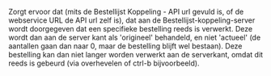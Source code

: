 Zorgt ervoor dat (mits de Bestellijst Koppeling - API url gevuld is, of de webservice URL de API url zelf is), dat aan de Bestellijst-koppeling-server wordt doorgegeven dat een specifieke bestelling reeds is verwerkt.
Deze wordt dan aan de server kant als 'origineel' behandeld, en niet 'actueel' (de aantallen gaan dan naar 0, maar de bestelling blijft wel bestaan).
Deze bestelling kan dan niet langer worden verwerkt aan de serverkant, omdat dit reeds is gebeurd (via overhevelen of ctrl-b bijvoorbeeld).
